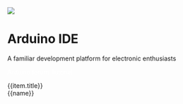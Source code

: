 <div class="container uiflow_banner">
    <div>
      <img src="https://m5stack.oss-cn-shenzhen.aliyuncs.com/image/m5-docs_homepage/home_page/arduino_home_page.webp">
    </div>
    <div style="margin-top:30px">
      <h1 class="jumbotron-heading">Arduino IDE</h1>
      <p class="lead text-muted">A familiar development platform for electronic enthusiasts</p>
      <p>
        <a href="https://www.arduino.cn/forum-152-1.html" target="view_window" class="btn btn-primary my-2" style="color:white;text-decoration:none">Arduino forum</a>
        <a class="btn btn-secondary my-2" style="color:white;text-decoration:none" onclick= page_move("tutorial")>Tutorial</a>
      </p>
    </div>
</div>


<div id='arduino_home_page'>
  <el-card class="box-card" v-for="(item,index) in list" :key="index" style="margin-bottom:20px">
    <div slot="header" class="clearfix">
      <span>{{item.title}}</span>
      <i class="el-icon-s-management" style="float: right;"></i>
    </div>
    <div v-for="(href,name) in item.item" :key="name" style="margin: 0px 10px 10px 0px ;display:inline-block;">
      <a :href='href'><el-tag>{{name}}</el-tag></a>
    </div>
  </el-card>
</div>


<script>

const quickstart = {
  'title':"Quick Start",
  'item':{
    'BASIC / M5GO / FIRE / FACES':'#/en/arduino/arduino_development',
    'M5StickC':'#/en/arduino/arduino_development',
    'M5Stick':'#/en/arduino/arduino_development',
    'ATOM Lite / Matrix':'#/en/arduino/arduino_development'
  }
};

const m5core_api = {
  'title':"M5Core API",
  'item':{
    'System':'#/en/api/system',
    'Speaker':'#/en/api/speaker',
    'LCD':'#/en/api/lcd',
    'Button':'#/en/api/button',
    'IMU Sensor(MPU9250)':'#/en/api/mpu9250',
    'Button':'#/en/api/button',
    'TF Card':'#/en/api/tf',
    'Power':'#/en/api/power',
    'I/O':'#/en/api/gpio',
    'I2C':'#/en/api/commutil',
    'WIFI':'#/en/api/wifi',
    'Timer':'#/en/api/ticker',
  }
};

const m5stickc_api = {
  'title':"M5StickC API",
  'item':{
    'System':'#/en/api/system_m5stickc',
    'AXP192':'#/en/api/axp192_m5stickc',
    'TFT-SCREEN':'#/en/api/lcd_m5stickc',
    'IMU':'#/en/api/imu',
    'RTC':'#/en/api/rtc',
    'PWM':'#/en/api/pwm'
  }
};


var arduino_home_page = new Vue({
    el:'#arduino_home_page',
    data() {
      return {
        list: {
            quickstart: quickstart,
            m5core_api: m5core_api,
            m5stickc_api: m5stickc_api
          }
      };
    }
})
</script>